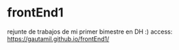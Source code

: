 # frontEnd1
rejunte de trabajos de mi primer bimestre en DH :)
access: https://gautamil.github.io/frontEnd1/
